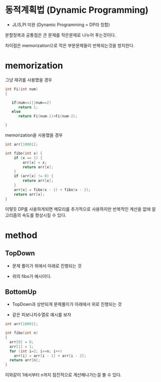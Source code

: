 동적계획법 (Dynamic Programming)
==============================
- JLIS,PI 미완
(Dynamic Programming = DP라 칭함)

분할정복과 공통점은 큰 문제를 작은문제로 나누어 푸는것이다.

차이점은 memorization으로 작은 부분문제들이 반복되는것을 방지한다.

# memorization
그냥 재귀를 사용했을 경우
```cpp
int Fi(int num)
{

   if(num==1||num==2)
      return 1;
   else
      return Fi(num-1)+Fi(num-2);

}
```
memorization을 사용했을 경우
```cpp
int arr[10001];

int fibo(int x) {
	if (x == 1) {
		arr[x] = x;
		return arr[x];
	}
	if (arr[x] != 0) {
		return arr[x];
	}
	arr[x] = fibo(x - 1) + fibo(x - 2);
	return arr[x];
}
```
이렇듯 DP를 사용하게되면 메모리를 추가적으로 사용하지만 반복적인 계산을 없애 알고리즘의 속도를 향상시킬 수 있다.

# method
## TopDown
- 문제 풀이가 위에서 아래로 진행되는 것

- 위의 fibo가 예시이다.
## BottomUp
- TopDown과 상반되게 문제풀이가 아래에서 위로 진행되는 것

- 같은 피보나치수열로 예시를 보자
```cpp
int arr[10001];

int fibo(int n)
{
  arr[0] = 0;
  arr[1] = 1;
  for (int i=2; i<=n; i++)
    arr[i] = arr[i - 1] + arr[i - 2];
  return arr[n];
}
```
이와같이 1에서부터 n까지 점진적으로 계산해나가는걸 볼 수 있다.